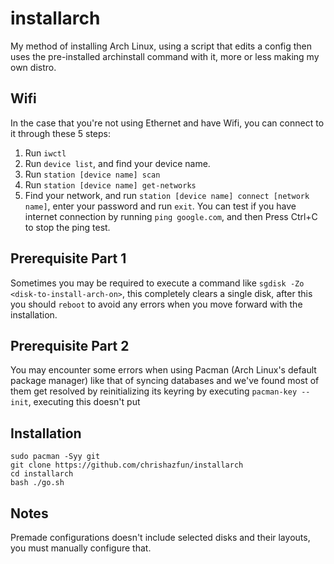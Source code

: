 # installarch
My method of installing Arch Linux, using a script that edits a config then uses the pre-installed archinstall command with it, more or less making my own distro.

## Wifi
In the case that you're not using Ethernet and have Wifi, you can connect to it through these 5 steps:
1. Run `iwctl`
2. Run `device list`, and find your device name.
3. Run `station [device name] scan`
4. Run `station [device name] get-networks`
5. Find your network, and run `station [device name] connect [network name]`, enter your password and run `exit`. You can test if you have internet connection by running `ping google.com`, and then Press Ctrl+C to stop the ping test.

## Prerequisite Part 1
Sometimes you may be required to execute a command like ```sgdisk -Zo <disk-to-install-arch-on>```, this completely clears a single disk, after this you should ```reboot``` to avoid any errors when you move forward with the installation.

## Prerequisite Part 2
You may encounter some errors when using Pacman (Arch Linux's default package manager) like that of syncing databases and we've found most of them get resolved by reinitializing its keyring by executing ```pacman-key --init```, executing this doesn't put 

## Installation
```
sudo pacman -Syy git
git clone https://github.com/chrishazfun/installarch
cd installarch
bash ./go.sh
```

## Notes
Premade configurations doesn't include selected disks and their layouts, you must manually configure that.